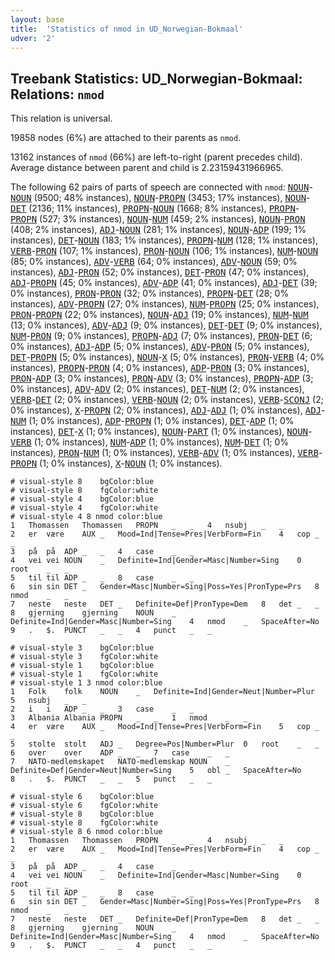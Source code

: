```yaml
---
layout: base
title:  'Statistics of nmod in UD_Norwegian-Bokmaal'
udver: '2'
---
```


## Treebank Statistics: UD_Norwegian-Bokmaal: Relations: `nmod`

This relation is universal.

19858 nodes (6%) are attached to their parents as `nmod`.

13162 instances of `nmod` (66%) are left-to-right (parent precedes child).
Average distance between parent and child is 2.23159431966965.

The following 62 pairs of parts of speech are connected with `nmod`: <tt><a href="no_bokmaal-pos-NOUN.html">NOUN</a></tt>-<tt><a href="no_bokmaal-pos-NOUN.html">NOUN</a></tt> (9500; 48% instances), <tt><a href="no_bokmaal-pos-NOUN.html">NOUN</a></tt>-<tt><a href="no_bokmaal-pos-PROPN.html">PROPN</a></tt> (3453; 17% instances), <tt><a href="no_bokmaal-pos-NOUN.html">NOUN</a></tt>-<tt><a href="no_bokmaal-pos-DET.html">DET</a></tt> (2136; 11% instances), <tt><a href="no_bokmaal-pos-PROPN.html">PROPN</a></tt>-<tt><a href="no_bokmaal-pos-NOUN.html">NOUN</a></tt> (1668; 8% instances), <tt><a href="no_bokmaal-pos-PROPN.html">PROPN</a></tt>-<tt><a href="no_bokmaal-pos-PROPN.html">PROPN</a></tt> (527; 3% instances), <tt><a href="no_bokmaal-pos-NOUN.html">NOUN</a></tt>-<tt><a href="no_bokmaal-pos-NUM.html">NUM</a></tt> (459; 2% instances), <tt><a href="no_bokmaal-pos-NOUN.html">NOUN</a></tt>-<tt><a href="no_bokmaal-pos-PRON.html">PRON</a></tt> (408; 2% instances), <tt><a href="no_bokmaal-pos-ADJ.html">ADJ</a></tt>-<tt><a href="no_bokmaal-pos-NOUN.html">NOUN</a></tt> (281; 1% instances), <tt><a href="no_bokmaal-pos-NOUN.html">NOUN</a></tt>-<tt><a href="no_bokmaal-pos-ADP.html">ADP</a></tt> (199; 1% instances), <tt><a href="no_bokmaal-pos-DET.html">DET</a></tt>-<tt><a href="no_bokmaal-pos-NOUN.html">NOUN</a></tt> (183; 1% instances), <tt><a href="no_bokmaal-pos-PROPN.html">PROPN</a></tt>-<tt><a href="no_bokmaal-pos-NUM.html">NUM</a></tt> (128; 1% instances), <tt><a href="no_bokmaal-pos-VERB.html">VERB</a></tt>-<tt><a href="no_bokmaal-pos-PRON.html">PRON</a></tt> (107; 1% instances), <tt><a href="no_bokmaal-pos-PRON.html">PRON</a></tt>-<tt><a href="no_bokmaal-pos-NOUN.html">NOUN</a></tt> (106; 1% instances), <tt><a href="no_bokmaal-pos-NUM.html">NUM</a></tt>-<tt><a href="no_bokmaal-pos-NOUN.html">NOUN</a></tt> (85; 0% instances), <tt><a href="no_bokmaal-pos-ADV.html">ADV</a></tt>-<tt><a href="no_bokmaal-pos-VERB.html">VERB</a></tt> (64; 0% instances), <tt><a href="no_bokmaal-pos-ADV.html">ADV</a></tt>-<tt><a href="no_bokmaal-pos-NOUN.html">NOUN</a></tt> (59; 0% instances), <tt><a href="no_bokmaal-pos-ADJ.html">ADJ</a></tt>-<tt><a href="no_bokmaal-pos-PRON.html">PRON</a></tt> (52; 0% instances), <tt><a href="no_bokmaal-pos-DET.html">DET</a></tt>-<tt><a href="no_bokmaal-pos-PRON.html">PRON</a></tt> (47; 0% instances), <tt><a href="no_bokmaal-pos-ADJ.html">ADJ</a></tt>-<tt><a href="no_bokmaal-pos-PROPN.html">PROPN</a></tt> (45; 0% instances), <tt><a href="no_bokmaal-pos-ADV.html">ADV</a></tt>-<tt><a href="no_bokmaal-pos-ADP.html">ADP</a></tt> (41; 0% instances), <tt><a href="no_bokmaal-pos-ADJ.html">ADJ</a></tt>-<tt><a href="no_bokmaal-pos-DET.html">DET</a></tt> (39; 0% instances), <tt><a href="no_bokmaal-pos-PRON.html">PRON</a></tt>-<tt><a href="no_bokmaal-pos-PRON.html">PRON</a></tt> (32; 0% instances), <tt><a href="no_bokmaal-pos-PROPN.html">PROPN</a></tt>-<tt><a href="no_bokmaal-pos-DET.html">DET</a></tt> (28; 0% instances), <tt><a href="no_bokmaal-pos-ADV.html">ADV</a></tt>-<tt><a href="no_bokmaal-pos-PROPN.html">PROPN</a></tt> (27; 0% instances), <tt><a href="no_bokmaal-pos-NUM.html">NUM</a></tt>-<tt><a href="no_bokmaal-pos-PROPN.html">PROPN</a></tt> (25; 0% instances), <tt><a href="no_bokmaal-pos-PRON.html">PRON</a></tt>-<tt><a href="no_bokmaal-pos-PROPN.html">PROPN</a></tt> (22; 0% instances), <tt><a href="no_bokmaal-pos-NOUN.html">NOUN</a></tt>-<tt><a href="no_bokmaal-pos-ADJ.html">ADJ</a></tt> (19; 0% instances), <tt><a href="no_bokmaal-pos-NUM.html">NUM</a></tt>-<tt><a href="no_bokmaal-pos-NUM.html">NUM</a></tt> (13; 0% instances), <tt><a href="no_bokmaal-pos-ADV.html">ADV</a></tt>-<tt><a href="no_bokmaal-pos-ADJ.html">ADJ</a></tt> (9; 0% instances), <tt><a href="no_bokmaal-pos-DET.html">DET</a></tt>-<tt><a href="no_bokmaal-pos-DET.html">DET</a></tt> (9; 0% instances), <tt><a href="no_bokmaal-pos-NUM.html">NUM</a></tt>-<tt><a href="no_bokmaal-pos-PRON.html">PRON</a></tt> (9; 0% instances), <tt><a href="no_bokmaal-pos-PROPN.html">PROPN</a></tt>-<tt><a href="no_bokmaal-pos-ADJ.html">ADJ</a></tt> (7; 0% instances), <tt><a href="no_bokmaal-pos-PRON.html">PRON</a></tt>-<tt><a href="no_bokmaal-pos-DET.html">DET</a></tt> (6; 0% instances), <tt><a href="no_bokmaal-pos-ADJ.html">ADJ</a></tt>-<tt><a href="no_bokmaal-pos-ADP.html">ADP</a></tt> (5; 0% instances), <tt><a href="no_bokmaal-pos-ADV.html">ADV</a></tt>-<tt><a href="no_bokmaal-pos-PRON.html">PRON</a></tt> (5; 0% instances), <tt><a href="no_bokmaal-pos-DET.html">DET</a></tt>-<tt><a href="no_bokmaal-pos-PROPN.html">PROPN</a></tt> (5; 0% instances), <tt><a href="no_bokmaal-pos-NOUN.html">NOUN</a></tt>-<tt><a href="no_bokmaal-pos-X.html">X</a></tt> (5; 0% instances), <tt><a href="no_bokmaal-pos-PRON.html">PRON</a></tt>-<tt><a href="no_bokmaal-pos-VERB.html">VERB</a></tt> (4; 0% instances), <tt><a href="no_bokmaal-pos-PROPN.html">PROPN</a></tt>-<tt><a href="no_bokmaal-pos-PRON.html">PRON</a></tt> (4; 0% instances), <tt><a href="no_bokmaal-pos-ADP.html">ADP</a></tt>-<tt><a href="no_bokmaal-pos-PRON.html">PRON</a></tt> (3; 0% instances), <tt><a href="no_bokmaal-pos-PRON.html">PRON</a></tt>-<tt><a href="no_bokmaal-pos-ADP.html">ADP</a></tt> (3; 0% instances), <tt><a href="no_bokmaal-pos-PRON.html">PRON</a></tt>-<tt><a href="no_bokmaal-pos-ADV.html">ADV</a></tt> (3; 0% instances), <tt><a href="no_bokmaal-pos-PROPN.html">PROPN</a></tt>-<tt><a href="no_bokmaal-pos-ADP.html">ADP</a></tt> (3; 0% instances), <tt><a href="no_bokmaal-pos-ADV.html">ADV</a></tt>-<tt><a href="no_bokmaal-pos-ADV.html">ADV</a></tt> (2; 0% instances), <tt><a href="no_bokmaal-pos-DET.html">DET</a></tt>-<tt><a href="no_bokmaal-pos-NUM.html">NUM</a></tt> (2; 0% instances), <tt><a href="no_bokmaal-pos-VERB.html">VERB</a></tt>-<tt><a href="no_bokmaal-pos-DET.html">DET</a></tt> (2; 0% instances), <tt><a href="no_bokmaal-pos-VERB.html">VERB</a></tt>-<tt><a href="no_bokmaal-pos-NOUN.html">NOUN</a></tt> (2; 0% instances), <tt><a href="no_bokmaal-pos-VERB.html">VERB</a></tt>-<tt><a href="no_bokmaal-pos-SCONJ.html">SCONJ</a></tt> (2; 0% instances), <tt><a href="no_bokmaal-pos-X.html">X</a></tt>-<tt><a href="no_bokmaal-pos-PROPN.html">PROPN</a></tt> (2; 0% instances), <tt><a href="no_bokmaal-pos-ADJ.html">ADJ</a></tt>-<tt><a href="no_bokmaal-pos-ADJ.html">ADJ</a></tt> (1; 0% instances), <tt><a href="no_bokmaal-pos-ADJ.html">ADJ</a></tt>-<tt><a href="no_bokmaal-pos-NUM.html">NUM</a></tt> (1; 0% instances), <tt><a href="no_bokmaal-pos-ADP.html">ADP</a></tt>-<tt><a href="no_bokmaal-pos-PROPN.html">PROPN</a></tt> (1; 0% instances), <tt><a href="no_bokmaal-pos-DET.html">DET</a></tt>-<tt><a href="no_bokmaal-pos-ADP.html">ADP</a></tt> (1; 0% instances), <tt><a href="no_bokmaal-pos-DET.html">DET</a></tt>-<tt><a href="no_bokmaal-pos-X.html">X</a></tt> (1; 0% instances), <tt><a href="no_bokmaal-pos-NOUN.html">NOUN</a></tt>-<tt><a href="no_bokmaal-pos-PART.html">PART</a></tt> (1; 0% instances), <tt><a href="no_bokmaal-pos-NOUN.html">NOUN</a></tt>-<tt><a href="no_bokmaal-pos-VERB.html">VERB</a></tt> (1; 0% instances), <tt><a href="no_bokmaal-pos-NUM.html">NUM</a></tt>-<tt><a href="no_bokmaal-pos-ADP.html">ADP</a></tt> (1; 0% instances), <tt><a href="no_bokmaal-pos-NUM.html">NUM</a></tt>-<tt><a href="no_bokmaal-pos-DET.html">DET</a></tt> (1; 0% instances), <tt><a href="no_bokmaal-pos-PRON.html">PRON</a></tt>-<tt><a href="no_bokmaal-pos-NUM.html">NUM</a></tt> (1; 0% instances), <tt><a href="no_bokmaal-pos-VERB.html">VERB</a></tt>-<tt><a href="no_bokmaal-pos-ADV.html">ADV</a></tt> (1; 0% instances), <tt><a href="no_bokmaal-pos-VERB.html">VERB</a></tt>-<tt><a href="no_bokmaal-pos-PROPN.html">PROPN</a></tt> (1; 0% instances), <tt><a href="no_bokmaal-pos-X.html">X</a></tt>-<tt><a href="no_bokmaal-pos-NOUN.html">NOUN</a></tt> (1; 0% instances).


~~~ conllu
# visual-style 8	bgColor:blue
# visual-style 8	fgColor:white
# visual-style 4	bgColor:blue
# visual-style 4	fgColor:white
# visual-style 4 8 nmod	color:blue
1	Thomassen	Thomassen	PROPN	_	_	4	nsubj	_	_
2	er	være	AUX	_	Mood=Ind|Tense=Pres|VerbForm=Fin	4	cop	_	_
3	på	på	ADP	_	_	4	case	_	_
4	vei	vei	NOUN	_	Definite=Ind|Gender=Masc|Number=Sing	0	root	_	_
5	til	til	ADP	_	_	8	case	_	_
6	sin	sin	DET	_	Gender=Masc|Number=Sing|Poss=Yes|PronType=Prs	8	nmod	_	_
7	neste	neste	DET	_	Definite=Def|PronType=Dem	8	det	_	_
8	gjerning	gjerning	NOUN	_	Definite=Ind|Gender=Masc|Number=Sing	4	nmod	_	SpaceAfter=No
9	.	$.	PUNCT	_	_	4	punct	_	_

~~~


~~~ conllu
# visual-style 3	bgColor:blue
# visual-style 3	fgColor:white
# visual-style 1	bgColor:blue
# visual-style 1	fgColor:white
# visual-style 1 3 nmod	color:blue
1	Folk	folk	NOUN	_	Definite=Ind|Gender=Neut|Number=Plur	5	nsubj	_	_
2	i	i	ADP	_	_	3	case	_	_
3	Albania	Albania	PROPN	_	_	1	nmod	_	_
4	er	være	AUX	_	Mood=Ind|Tense=Pres|VerbForm=Fin	5	cop	_	_
5	stolte	stolt	ADJ	_	Degree=Pos|Number=Plur	0	root	_	_
6	over	over	ADP	_	_	7	case	_	_
7	NATO-medlemskapet	NATO-medlemskap	NOUN	_	Definite=Def|Gender=Neut|Number=Sing	5	obl	_	SpaceAfter=No
8	.	$.	PUNCT	_	_	5	punct	_	_

~~~


~~~ conllu
# visual-style 6	bgColor:blue
# visual-style 6	fgColor:white
# visual-style 8	bgColor:blue
# visual-style 8	fgColor:white
# visual-style 8 6 nmod	color:blue
1	Thomassen	Thomassen	PROPN	_	_	4	nsubj	_	_
2	er	være	AUX	_	Mood=Ind|Tense=Pres|VerbForm=Fin	4	cop	_	_
3	på	på	ADP	_	_	4	case	_	_
4	vei	vei	NOUN	_	Definite=Ind|Gender=Masc|Number=Sing	0	root	_	_
5	til	til	ADP	_	_	8	case	_	_
6	sin	sin	DET	_	Gender=Masc|Number=Sing|Poss=Yes|PronType=Prs	8	nmod	_	_
7	neste	neste	DET	_	Definite=Def|PronType=Dem	8	det	_	_
8	gjerning	gjerning	NOUN	_	Definite=Ind|Gender=Masc|Number=Sing	4	nmod	_	SpaceAfter=No
9	.	$.	PUNCT	_	_	4	punct	_	_

~~~


